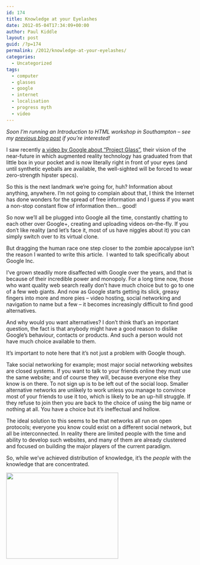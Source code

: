 ```yaml
---
id: 174
title: Knowledge at your Eyelashes
date: 2012-05-04T17:34:09+00:00
author: Paul Kiddle
layout: post
guid: /?p=174
permalink: /2012/knowledge-at-your-eyelashes/
categories:
  - Uncategorized
tags:
  - computer
  - glasses
  - google
  - internet
  - localisation
  - progress myth
  - video
---
```

_Soon I&#8217;m running an Introduction to HTML workshop in Southampton &#8211; see my [previous blog post](/2012/introduction-to-html-a-workshop/ "Introduction to HTML: A Workshop") if you&#8217;re interested!_

I saw recently [a video by Google about &#8220;Project Glass&#8221;](http://www.youtube.com/watch?v=9c6W4CCU9M4), their vision of the near-future in which augmented reality technology has graduated from that little box in your pocket and is now literally right in front of your eyes (and until synthetic eyeballs are available, the well-sighted will be forced to wear zero-strength hipster specs).

So this is the next landmark we&#8217;re going for, huh? Information about anything, anywhere. I&#8217;m not going to complain about that, I think the Internet has done wonders for the spread of free information and I guess if you want a non-stop constant flow of information then&#8230; good!

So now we&#8217;ll all be plugged into Google all the time, constantly chatting to each other over Google+, creating and uploading videos on-the-fly. If you don&#8217;t like reality (and let&#8217;s face it, most of us have niggles about it) you can simply switch over to its virtual clone.

But dragging the human race one step closer to the zombie apocalypse isn&#8217;t the reason I wanted to write this article.  I wanted to talk specifically about Google Inc.

I&#8217;ve grown steadily more disaffected with Google over the years, and that is because of their incredible power and monopoly. For a long time now, those who want quality web search really don&#8217;t have much choice but to go to one of a few web giants. And now as Google starts getting its slick, greasy fingers into more and more pies &#8211; video hosting, social networking and navigation to name but a few &#8211; it becomes increasingly difficult to find good alternatives.

And why would you want alternatives? I don&#8217;t think that&#8217;s an important question, the fact is that anybody might have a good reason to dislike Google&#8217;s behaviour, contacts or products. And such a person would not have much choice available to them.

It&#8217;s important to note here that it&#8217;s not just a problem with Google though.

Take social networking for example; most major social networking websites are closed systems. If you want to talk to your friends online they must use the same website; and of course they will, because everyone else they know is on there. To not sign up is to be left out of the social loop. Smaller alternative networks are unlikely to work unless you manage to convince most of your friends to use it too, which is likely to be an up-hill struggle. If they refuse to join then you are back to the choice of using the big name or nothing at all. You have a choice but it&#8217;s ineffectual and hollow.

The ideal solution to this seems to be that networks all run on open protocols; everyone you know could exist on a different social network, but all be interconnected. In reality there are limited people with the time and ability to develop such websites, and many of them are already clustered and focused on building the major players of the current paradigm.

So, while we&#8217;ve achieved distribution of knowledge, it&#8217;s the _people_ with the knowledge that are concentrated.

[<img class="aligncenter size-medium wp-image-182" title="google specs" src="/wp-content/uploads/2012/05/google-specs-300x230.jpg" alt="" width="300" height="230" srcset="/wp-content/uploads/2012/05/google-specs-300x230.jpg 300w, /wp-content/uploads/2012/05/google-specs.jpg 450w" sizes="(max-width: 300px) 100vw, 300px" />](/wp-content/uploads/2012/05/google-specs.jpg)